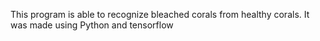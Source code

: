 This program is able to recognize bleached corals from healthy corals. 
It was made using Python and tensorflow
